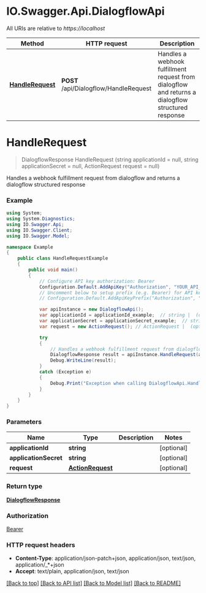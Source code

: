# IO.Swagger.Api.DialogflowApi

All URIs are relative to *https://localhost*

Method | HTTP request | Description
------------- | ------------- | -------------
[**HandleRequest**](DialogflowApi.md#handlerequest) | **POST** /api/Dialogflow/HandleRequest | Handles a webhook fulfillment request from dialogflow and returns a dialogflow structured response


<a name="handlerequest"></a>
# **HandleRequest**
> DialogflowResponse HandleRequest (string applicationId = null, string applicationSecret = null, ActionRequest request = null)

Handles a webhook fulfillment request from dialogflow and returns a dialogflow structured response

### Example
```csharp
using System;
using System.Diagnostics;
using IO.Swagger.Api;
using IO.Swagger.Client;
using IO.Swagger.Model;

namespace Example
{
    public class HandleRequestExample
    {
        public void main()
        {
            // Configure API key authorization: Bearer
            Configuration.Default.AddApiKey("Authorization", "YOUR_API_KEY");
            // Uncomment below to setup prefix (e.g. Bearer) for API key, if needed
            // Configuration.Default.AddApiKeyPrefix("Authorization", "Bearer");

            var apiInstance = new DialogflowApi();
            var applicationId = applicationId_example;  // string |  (optional) 
            var applicationSecret = applicationSecret_example;  // string |  (optional) 
            var request = new ActionRequest(); // ActionRequest |  (optional) 

            try
            {
                // Handles a webhook fulfillment request from dialogflow and returns a dialogflow structured response
                DialogflowResponse result = apiInstance.HandleRequest(applicationId, applicationSecret, request);
                Debug.WriteLine(result);
            }
            catch (Exception e)
            {
                Debug.Print("Exception when calling DialogflowApi.HandleRequest: " + e.Message );
            }
        }
    }
}
```

### Parameters

Name | Type | Description  | Notes
------------- | ------------- | ------------- | -------------
 **applicationId** | **string**|  | [optional] 
 **applicationSecret** | **string**|  | [optional] 
 **request** | [**ActionRequest**](ActionRequest.md)|  | [optional] 

### Return type

[**DialogflowResponse**](DialogflowResponse.md)

### Authorization

[Bearer](../README.md#Bearer)

### HTTP request headers

 - **Content-Type**: application/json-patch+json, application/json, text/json, application/_*+json
 - **Accept**: text/plain, application/json, text/json

[[Back to top]](#) [[Back to API list]](../README.md#documentation-for-api-endpoints) [[Back to Model list]](../README.md#documentation-for-models) [[Back to README]](../README.md)

